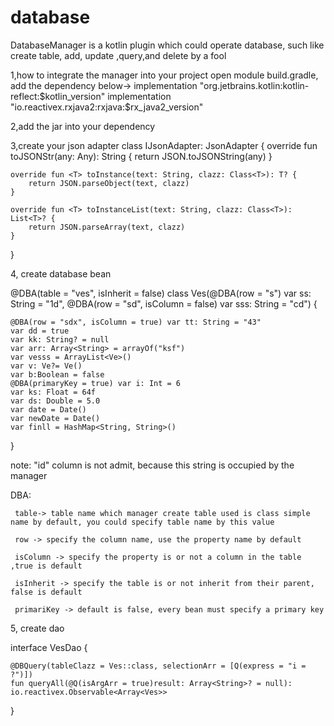 # database
DatabaseManager is a kotlin plugin which could operate database, such like create table, add, update ,query,and delete by a fool

1,how to integrate the manager into your project
   open module build.gradle, add the dependency below->
	implementation "org.jetbrains.kotlin:kotlin-reflect:$kotlin_version"
   implementation "io.reactivex.rxjava2:rxjava:$rx_java2_version"

2,add the jar into your dependency

3,create your json adapter
   class IJsonAdapter: JsonAdapter {
    override fun toJSONStr(any: Any): String {
        return JSON.toJSONString(any)
    }

    override fun <T> toInstance(text: String, clazz: Class<T>): T? {
        return JSON.parseObject(text, clazz)
    }

    override fun <T> toInstanceList(text: String, clazz: Class<T>): List<T>? {
        return JSON.parseArray(text, clazz)
    }
}

4, create database bean

@DBA(table = "ves", isInherit = false)
class Ves(@DBA(row = "s") var ss: String = "1d", @DBA(row = "sd", isColumn = false) var sss: String = "cd") {

    @DBA(row = "sdx", isColumn = true) var tt: String = "43"
    var dd = true
    var kk: String? = null
    var arr: Array<String> = arrayOf("ksf")
    var vesss = ArrayList<Ve>()
    var v: Ve?= Ve()
    var b:Boolean = false
    @DBA(primaryKey = true) var i: Int = 6
    var ks: Float = 64f
    var ds: Double = 5.0
    var date = Date()
    var newDate = Date()
    var finll = HashMap<String, String>()
    
}

note: 
"id" column is not admit, because this string is occupied by the manager

DBA:

     table-> table name which manager create table used is class simple name by default, you could specify table name by this value
	
     row -> specify the column name, use the property name by default
     
     isColumn -> specify the property is or not a column in the table ,true is default
     
     isInherit -> specify the table is or not inherit from their parent, false is default
     
     primariKey -> default is false, every bean must specify a primary key

5, create dao

interface VesDao {

    @DBQuery(tableClazz = Ves::class, selectionArr = [Q(express = "i = ?")])
    fun queryAll(@Q(isArgArr = true)result: Array<String>? = null): io.reactivex.Observable<Array<Ves>>
}


